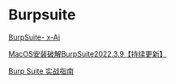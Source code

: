 # Burpsuite

[BurpSuite- x-Ai](https://github.com/x-Ai/BurpSuite) 

[MacOS安装破解BurpSuite2022.3.9【持续更新】](https://www.lzskyline.com/index.php/archives/121/)

[Burp Suite 实战指南](https://t0data.gitbooks.io/burpsuite/content/)